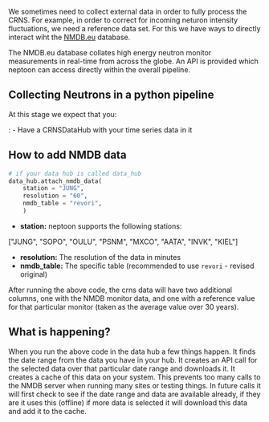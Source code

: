 We sometimes need to collect external data in order to fully process the CRNS. For example, in order to correct for incoming neturon intensity fluctuations, we need a reference data set. For this we have ways to directly interact wiht the [NMDB.eu](https://www.nmdb.eu) database. 

The NMDB.eu database collates high energy neutron monitor measurements in real-time from across the globe. An API is provided which neptoon can access directly within the overall pipeline. 

## Collecting Neutrons in a python pipeline

At this stage we expect that you:

: - Have a CRNSDataHub with your time series data in it

## How to add NMDB data

```python
# if your data hub is called data_hub
data_hub.attach_nmdb_data(
    station = "JUNG",
    resolution = "60",
    nmdb_table = "revori",
    )
```

- **station:** neptoon supports the following stations: 

["JUNG", "SOPO", "OULU", "PSNM", "MXCO", "AATA", "INVK", "KIEL"]

- **resolution:** The resolution of the data in minutes
- **nmdb_table:** The specific table (recommended to use `revori` - revised original)

After running the above code, the crns data will have two additional columns, one with the NMDB monitor data, and one with a reference value for that particular monitor (taken as the average value over 30 years).

## What is happening?

When you run the above code in the data hub a few things happen. It finds the date range from the data you have in your hub. It creates an API call for the selected data over that particular date range and downloads it. It creates a cache of this data on your system. This prevents too many calls to the NMDB server when running many sites or testing things. In future calls it will first check to see if the date range and data are available already, if they are it uses this (offline) if more data is selected it will download this data and add it to the cache. 